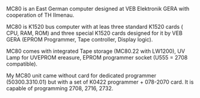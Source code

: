 MC80 is an East German computer designed at VEB Elektronik GERA with cooperation of TH Ilmenau. 

MC80 is K1520 bus computer with at leas three standard K1520 cards ( CPU, RAM, ROM) and three special K1520 cards designed for it by VEB GERA (EPROM Programmer, Tape controller, Display logic).

MC80 comes with integrated Tape storage (MC80.22 with LW1200), UV Lamp for UVEPROM ereasure, EPROM programmer socket (U555 = 2708 compatible).

My MC80 unit came without card for dedicated programmer (50300.3310.01) but with a set of K0422 programmer + 078-2070 card. It is capable of programming 2708, 2716, 2732. 


